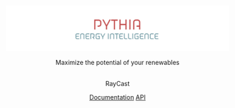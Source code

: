 <p align="center">
  <a href="https://pythia-energy.nl/">
  <img width="900" src="../pythia-banner.png"></a>
</p>

<div align="center">
  
Maximize the potential of your renewables

<br>
RayCast

[Documentation](https://raycast.nl)
[API](https://apiv2.raycast.nl)
<br>
<div align="center">
